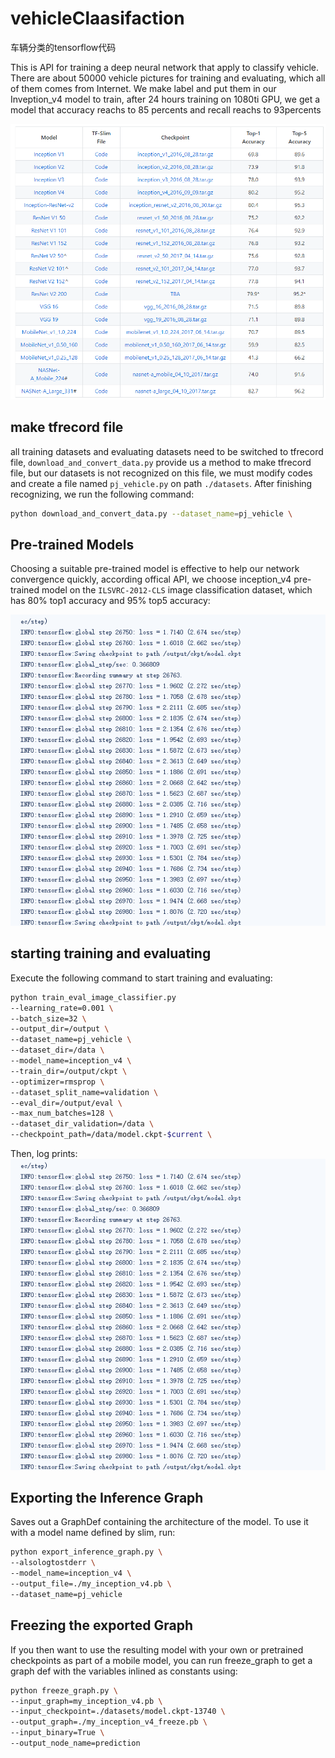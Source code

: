 # vehicleClaasifaction
车辆分类的tensorflow代码

This is API for training a deep neural network that apply to classify vehicle. There are about 50000 vehicle pictures for training and evaluating, which all of them comes from Internet. We make label and put them in our Inveption_v4 model to train, after 24 hours training on 1080ti GPU, we get a model that accuracy reachs to 85 percents and recall reachs to 93percents

![](readimg/img2.jpg)

## make tfrecord file
all training datasets and evaluating datasets need to be switched to tfrecord file, `download_and_convert_data.py` provide us a method to make tfrecord file, but our datasets is not recognized on this file, we must modify codes and create a file named `pj_vehicle.py` on path `./datasets`. After finishing recognizing, we run the following command:

``` bash
python download_and_convert_data.py --dataset_name=pj_vehicle \
```

## Pre-trained Models
Choosing a suitable pre-trained model is effective to help our network convergence quickly, according offical API, we choose inception_v4 pre-trained model on the `ILSVRC-2012-CLS` image classification dataset, which has 80% top1 accuracy and 95% top5 accuracy:

![](readimg/img3.jpg)

## starting training and evaluating
Execute the following command to start training and evaluating:

``` bash
python train_eval_image_classifier.py 
--learning_rate=0.001 \
--batch_size=32 \
--output_dir=/output \
--dataset_name=pj_vehicle \
--dataset_dir=/data \
--model_name=inception_v4 \
--train_dir=/output/ckpt \
--optimizer=rmsprop \
--dataset_split_name=validation \
--eval_dir=/output/eval \
--max_num_batches=128 \
--dataset_dir_validation=/data \
--checkpoint_path=/data/model.ckpt-$current \
```

Then, log prints:
![](readimg/img3.jpg)

## Exporting the Inference Graph
Saves out a GraphDef containing the architecture of the model.
To use it with a model name defined by slim, run:

``` bash
python export_inference_graph.py \
--alsologtostderr \
--model_name=inception_v4 \
--output_file=./my_inception_v4.pb \
--dataset_name=pj_vehicle
```

## Freezing the exported Graph
If you then want to use the resulting model with your own or pretrained checkpoints as part of a mobile model, you can run freeze_graph to get a graph def with the variables inlined as constants using:

``` bash
python freeze_graph.py \
--input_graph=my_inception_v4.pb \
--input_checkpoint=./datasets/model.ckpt-13740 \
--output_graph=./my_inception_v4_freeze.pb \
--input_binary=True \
--output_node_name=prediction
```
